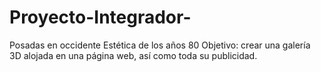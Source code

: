 # Proyecto-Integrador-
Posadas en occidente
Estética de los años 80
Objetivo: crear una galería 3D alojada en una página web, así como toda su publicidad.
